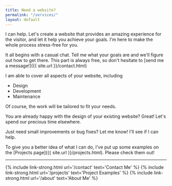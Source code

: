 ```yaml
---
title: Need a website?
permalink: "/services/"
layout: default
---
```


I can help. Let's create a website that provides an amazing experience for the visitor, and let it help you achieve your goals. I'm here to make the whole process stress-free for you.

It all begins with a casual chat. Tell me what your goals are and we'll figure out how to get there. This part is always free, so don't hesitate to [send me a message!]({{ site.url }}/contact.html)

I am able to cover all aspects of your website, including

* Design
* Development
* Maintenance

Of course, the work will be tailored to fit your needs.

You are already happy with the design of your existing website? Great! Let's spend our precious time elsewhere.

Just need small improvements or bug fixes? Let me know! I'll see if I can help.

To give you a better idea of what I can do, I've put up some examples on the [Projects page]({{ site.url }}/projects.html). Please check them out!

<hr/>

{% include link-strong.html url='/contact' text='Contact Me' %}
{% include link-strong.html url='/projects' text='Project Examples' %}
{% include link-strong.html url='/about' text='About Me' %}

